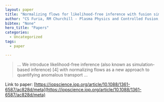 ```yaml
---
layout: paper
title: "Normalizing flows for likelihood-free inference with fusion simulations"
author: "CS Furia, RM Churchill - Plasma Physics and Controlled Fusion, 2022 - iopscience.iop.org"
bibtex: "None"
hero_title: "Papers"
categories:
  - Uncategorized
tags:
  - paper

---
```

>… We introduce likelihood-free inference (also known as simulation-based inference) [4] with normalizing flows as a new approach to quantifying anomalous transport …

Link to paper: [https://iopscience.iop.org/article/10.1088/1361-6587/ac828d/meta](https://iopscience.iop.org/article/10.1088/1361-6587/ac828d/meta)


